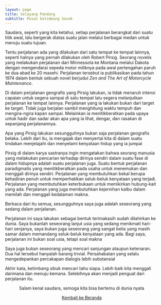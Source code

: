 ```yaml
---
layout: page
title: Selayang Pandang
subtitle: Pesan ketimbang Sosok
---
```


Saudara, seperti yang kita ketahui, setiap perjalanan berangkat dari suatu titik awal,
lalu bergerak diatas suatu jalan melalui berbagai medan untuk menuju suatu tujuan.

Tentu perjalanan ada yang dilakukan dari satu tempat ke tempat lainnya, 
seperti halnya yang pernah dilakukan oleh Robert Pirsig.
Seorang novelis yang melakukan perjalanan dari Minnessota ke Montana melalui Dakota
dengan mengendarai sepeda motor miliknya pada awal pertengahan paruh ke dua abad ke 20 masehi.
Perjalanan tersebut ia publikasikan pada tahun 1974 dalam bentuk sebuah novel 
berjudul <i>Zen and The Art of Motorcycle Maintenance</i>.

Di dalam perjalanan geografis yang Pirsig lakukan,
ia tidak menaruh intensi capaian untuk segera sampai di satu tempat 
lalu segera melanjutkan perjalanan ke tempat lainnya.
Perjalanan yang ia lakukan bukan dari target ke target.
Tidak juga berjalan sambil menghitung waktu tempuh dan mengira-ngira kapan sampai.
Melainkan ia menitikberatkan pada upaya untuk hadir dan sadar
akan apa yang ia lihat, dengar, dan rasakan di sepanjang perjalanannya.

Apa yang Pirsig lakukan sesungguhnya bukan saja perjalanan geografis belaka.
Lebih dari itu, ia mengajak dan menyertai kita di dalam suatu tindakan
menjelajahi dan menyelami kenyataan hidup yang ia jumpai   

Pirsig di dalam karya sastranya ingin mengatakan bahwa seorang manusia
yang melakukan pencarian terhadap dirinya sendiri
dalam suatu fase di dalam hidupnya adalah suatu perjalanan juga.
Suatu bentuk perjalanan paradigmatis yang menitikberatkan pada usaha untuk menemukan
dan menggali dirinya sendiri. Perjalanan yang membutuhkan bekal
berupa kehadiran penuh untuk memperhatikan seluk-beluk kenyataan yang terjadi.
Perjalanan yang membutuhkan keterbukaan untuk memikirkan hubung-kait yang ada.
Perjalanan yang juga membutuhkan kejernihan kalbu dalam memilah dan menggali kedalaman makna.

Berkaca dari itu semua, sesungguhnya saya juga adalah seseorang yang sedang dalam perjalanan. 

Perjalanan ini saya lakukan sebagai bentuk terimakasih sudah dilahirkan ke dunia.
Saya bukanlah seseorang lanjut usia yang sedang menikmati hari-hari senjanya, 
saya bukan juga seseorang yang sangat belia
yang masih samar dalam memandang seluk-beluk kenyataan yang ada.
Bagi saya, perjalanan ini bukan soal usia, tetapi soal makna 

Saya juga bukan seseorang yang mencari sanjungan ataupun ketenaran.
Dua hal tersebut hanyalah barang trivial. 
Persahabatan yang selalu mengedepankan percakapan dialogis lebih substansial

Akhir kata, ketimbang sibuk mencari tahu siapa.
Lebih baik kita menggali darimana dan menuju kemana.
Selebihnya akan menjadi penguat dari perjalanan itu.

<p style="text-align:center;">Salam kenal saudara, semoga kita bisa bertemu di dunia nyata</p>

<p style="text-align:center;">
  <a href="https://laminseima.github.io/beranda/">Kembali ke Beranda</a>
</p>

